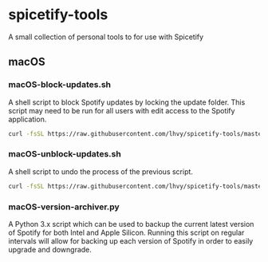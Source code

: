 # spicetify-tools

A small collection of personal tools to for use with Spicetify

## macOS

### macOS-block-updates.sh

A shell script to block Spotify updates by locking the update folder. This script may need to be run for all users with edit access to the Spotify application.

```bash
curl -fsSL https://raw.githubusercontent.com/lhvy/spicetify-tools/master/macOS-block-updates.sh | sh
```

### macOS-unblock-updates.sh

A shell script to undo the process of the previous script.

```bash
curl -fsSL https://raw.githubusercontent.com/lhvy/spicetify-tools/master/macOS-unblock-updates.sh | sh
```

### macOS-version-archiver.py

A Python 3.x script which can be used to backup the current latest version of Spotify for both Intel and Apple Silicon. Running this script on regular intervals will allow for backing up each version of Spotify in order to easily upgrade and downgrade.

